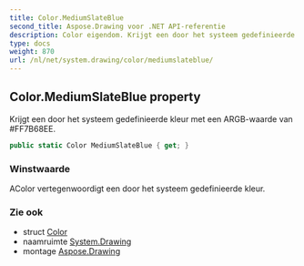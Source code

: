 ```yaml
---
title: Color.MediumSlateBlue
second_title: Aspose.Drawing voor .NET API-referentie
description: Color eigendom. Krijgt een door het systeem gedefinieerde kleur met een ARGBwaarde van FF7B68EE.
type: docs
weight: 870
url: /nl/net/system.drawing/color/mediumslateblue/
---
```

## Color.MediumSlateBlue property

Krijgt een door het systeem gedefinieerde kleur met een ARGB-waarde van #FF7B68EE.

```csharp
public static Color MediumSlateBlue { get; }
```

### Winstwaarde

AColor vertegenwoordigt een door het systeem gedefinieerde kleur.

### Zie ook

* struct [Color](../)
* naamruimte [System.Drawing](../../color/)
* montage [Aspose.Drawing](../../../)


